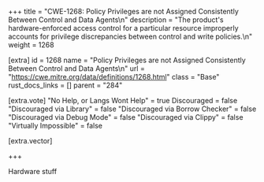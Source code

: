 +++
title = "CWE-1268: Policy Privileges are not Assigned Consistently Between Control and Data Agents\n"
description = "The product's hardware-enforced access control for a particular resource improperly accounts for privilege discrepancies between control and write policies.\n"
weight = 1268

[extra]
id = 1268
name = "Policy Privileges are not Assigned Consistently Between Control and Data Agents\n"
url = "https://cwe.mitre.org/data/definitions/1268.html"
class = "Base"
rust_docs_links = []
parent = "284"

[extra.vote]
"No Help, or Langs Wont Help" = true
Discouraged = false
"Discouraged via Library" = false
"Discouraged via Borrow Checker" = false
"Discouraged via Debug Mode" = false
"Discouraged via Clippy" = false
"Virtually Impossible" = false

[extra.vector]

+++

Hardware stuff